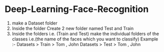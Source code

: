 # Deep-Learning-Face-Recognition


1. make a Dataset folder
2. Inside the folder Create 2 new folder named Test and Train
3. Inside the folders i.e. (Train and Test) make the individual folders of the classes i.e.(the name of the faces which you want to classify)
    Example :- Datasets > Train > Tom , John
               Datasets > Test  > Tom , John